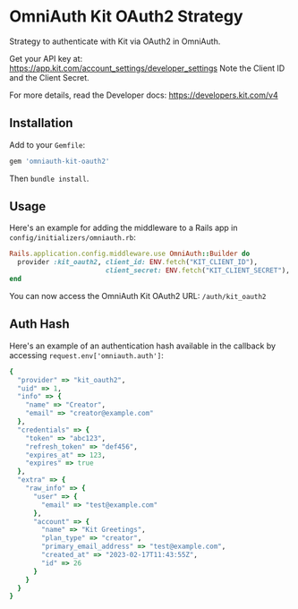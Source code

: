 # OmniAuth Kit OAuth2 Strategy

Strategy to authenticate with Kit via OAuth2 in OmniAuth.

Get your API key at: https://app.kit.com/account_settings/developer_settings Note the Client ID and the Client Secret.

For more details, read the Developer docs: https://developers.kit.com/v4

## Installation

Add to your `Gemfile`:

```ruby
gem 'omniauth-kit-oauth2'
```

Then `bundle install`.

## Usage

Here's an example for adding the middleware to a Rails app in `config/initializers/omniauth.rb`:

```ruby
Rails.application.config.middleware.use OmniAuth::Builder do
  provider :kit_oauth2, client_id: ENV.fetch("KIT_CLIENT_ID"),
                        client_secret: ENV.fetch("KIT_CLIENT_SECRET"),
end
```

You can now access the OmniAuth Kit OAuth2 URL: `/auth/kit_oauth2`

## Auth Hash

Here's an example of an authentication hash available in the callback by accessing `request.env['omniauth.auth']`:

```ruby
{
  "provider" => "kit_oauth2",
  "uid" => 1,
  "info" => {
    "name" => "Creator",
    "email" => "creator@example.com"
  },
  "credentials" => {
    "token" => "abc123",
    "refresh_token" => "def456",
    "expires_at" => 123,
    "expires" => true
  },
  "extra" => {
    "raw_info" => {
      "user" => {
        "email" => "test@example.com"
      },
      "account" => {
        "name" => "Kit Greetings",
        "plan_type" => "creator",
        "primary_email_address" => "test@example.com",
        "created_at" => "2023-02-17T11:43:55Z",
        "id" => 26
      }
    }
  }
}
```
